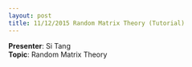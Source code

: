 ```yaml
---
layout: post
title: 11/12/2015 Random Matrix Theory (Tutorial)
---
```

**Presenter**: Si Tang  
**Topic**: Random Matrix Theory
